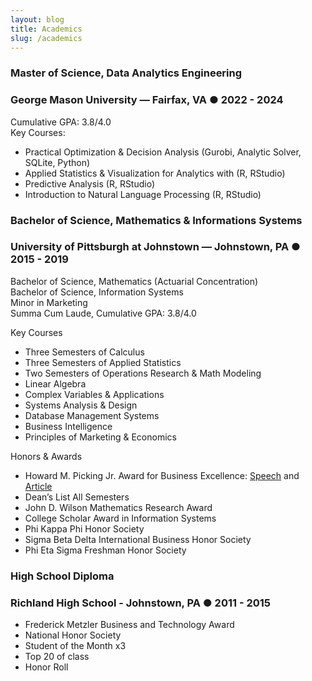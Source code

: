 ```yaml
---
layout: blog
title: Academics
slug: /academics
---
```

### <b> Master of Science, Data Analytics Engineering </b><br />
### George Mason University —  Fairfax, VA  ●  2022 - 2024 <br />
Cumulative GPA: 3.8/4.0 <br />
Key Courses: <br />
* Practical Optimization & Decision Analysis (Gurobi, Analytic Solver, SQLite, Python)
* Applied Statistics & Visualization for Analytics with (R, RStudio)                                                                                            
* Predictive Analysis (R, RStudio)
* Introduction to Natural Language Processing (R, RStudio)  <br />

### <b> Bachelor of Science, Mathematics & Informations Systems </b> <br />
### University of Pittsburgh at Johnstown — Johnstown, PA  ●  2015 - 2019 <br />
Bachelor of Science, Mathematics (Actuarial Concentration) <br />
Bachelor of Science, Information Systems <br />
Minor in Marketing <br />
Summa Cum Laude, Cumulative GPA: 3.8/4.0 <br />

Key Courses <br />
* Three Semesters of Calculus
* Three Semesters of Applied Statistics
* Two Semesters of Operations Research & Math Modeling
* Linear Algebra
* Complex Variables & Applications
* Systems Analysis & Design
* Database Management Systems
* Business Intelligence
* Principles of Marketing & Economics

Honors & Awards <br />
* Howard M. Picking Jr. Award for Business Excellence: [Speech](https://www.youtube.com/watch?v=CSGT_7AL2OE) and [Article](https://www.richlandsd.com/apps/news/article/854796)
* Dean’s List	All Semesters
* John D. Wilson Mathematics Research Award
* College Scholar Award in Information Systems
* Phi Kappa Phi Honor Society
* Sigma Beta Delta International Business Honor Society                                                                                             
* Phi Eta Sigma Freshman Honor Society <br />

### <b> High School Diploma </b>
### Richland High School - Johnstown, PA  ●  2011 - 2015  <br />
* Frederick Metzler Business and Technology Award
* National Honor Society
* Student of the Month x3
* Top 20 of class
* Honor Roll
<br />
